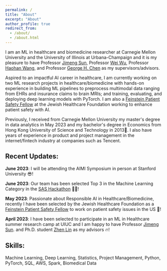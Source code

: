 ```yaml
---
permalink: /
title: "About"
excerpt: "About"
author_profile: true
redirect_from: 
  - /about/
  - /about.html
---
```

I am an ML in healthcare and biomedicine researcher at Carnegie Mellon University and the University of Illinois at Urbana-Champaign and it is my pleasure to have  Professor [Jimeng Sun](http://sunlab.org/), Professor [Wei Wu](https://www.cs.cmu.edu/~weiwu2/), Professor [Haohan Wang](https://haohanwang.github.io/index.html), and Professor [George H. Chen](https://www.andrew.cmu.edu/user/georgech/) as my supervisors/advisors.

Aspired to an impactful AI career in healthcare, I am currently working on two ML research projects in healthcare/biomedicine with hands-on experience in building ML pipelines to preprocess multimodal data ranging from EHRs and insurance claims to brain MRIs; and training, evaluating, and deploying deep learning models with PyTorch. I am also a [Feinstein Patient Safety Fellow](https://www.patientsafetytech.com/fellowship/) at the Jewish Healthcare Foundation working to enhance patient safety with AI.

Previously, I received from Carnegie Mellon University my master's degree in data analytics in May 2023 and my bachelor's degree in Economics from Hong Kong University of Science and Technology in 2013🚀. I also have years of experience in product and project management in the internet/fintech industry at companies such as Tencent. 

Recent Updates:
---
**June 2023**: I will be attending the AIMI Symposium in person at Stanford University 😎!


**June 2023**: Our team has been selected Top 3 in the Machine Learning Category in the [SAS Hackathon](https://www.sas.com/sas/events/hackathon.html) 🥳🏅!

**May 2023**: Passionate about Responsible AI in Healthcare/Biomedicine, recently I have been selected by the Jewish Healthcare Foundation as a [Feinstein Patient Safety Fellow](https://www.patientsafetytech.com/fellowship/) to work on patient safety issues in the US 💪! 

**April 2023**: I have been selected to participate in an ML in Healthcare summer research camp at UIUC and I am happy to have Professor [Jimeng Sun](http://sunlab.org/). and Ph.D. student [Zhen Lin](zlin7.github.io) as my advisors 🔥! 


Skills:
---
Machine Learning, Deep Learning, Statistics, Project Management, Python, PyTorch, SQL, AWS, Spark, Biomedical Data

